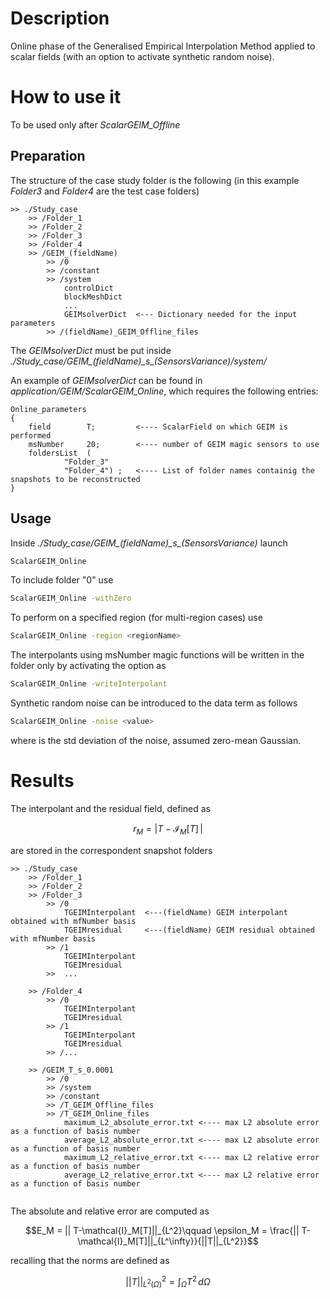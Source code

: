 # Description 

Online phase of the Generalised Empirical Interpolation Method applied to scalar fields (with an option to activate synthetic random noise).

# How to use it

To be used only after *ScalarGEIM_Offline*

## Preparation

The structure of the case study folder is the following (in this example *Folder3* and *Folder4* are the test case folders)

```
>> ./Study_case
	>> /Folder_1  			
	>> /Folder_2
	>> /Folder_3  			
	>> /Folder_4		
	>> /GEIM_(fieldName)
		>> /0		
		>> /constant       		
		>> /system
			controlDict
			blockMeshDict
			...
			GEIMsolverDict  <--- Dictionary needed for the input parameters	
		>> /(fieldName)_GEIM_Offline_files
```

The *GEIMsolverDict* must be put inside *./Study_case/GEIM_(fieldName)_s\_(SensorsVariance)/system/*

An example of *GEIMsolverDict* can be found in *application/GEIM/ScalarGEIM_Online*, which requires the following entries:
```
Online_parameters
{
	field        T;			<---- ScalarField on which GEIM is performed 
	msNumber     20;		<---- number of GEIM magic sensors to use
	foldersList  ( 
			"Folder_3"
			"Folder_4") ;	<---- List of folder names containig the snapshots to be reconstructed
}
```

## Usage

Inside *./Study_case/GEIM_(fieldName)_s\_(SensorsVariance)* launch 
```bash
ScalarGEIM_Online
```
To include folder "0" use 
```bash
ScalarGEIM_Online -withZero
```
To perform on a specified region (for multi-region cases) use 
```bash
ScalarGEIM_Online -region <regionName>
```
The interpolants using msNumber magic functions will be written in the folder only by activating the option as 
```bash
ScalarGEIM_Online -writeInterpolant
```
Synthetic random noise can be introduced to the data term as follows
```bash
ScalarGEIM_Online -noise <value>
```
where <value> is the std deviation of the noise, assumed zero-mean Gaussian.

# Results

The interpolant and the residual field, defined as 
```math
r_M = \left| T-\mathcal{I}_M[T]\,\right|
````
are stored in the correspondent snapshot folders

```
>> ./Study_case
	>> /Folder_1  		  		
	>> /Folder_2
	>> /Folder_3
		>> /0
			TGEIMInterpolant  <---(fieldName) GEIM interpolant obtained with mfNumber basis
			TGEIMresidual     <---(fieldName) GEIM residual obtained with mfNumber basis
		>> /1	
			TGEIMInterpolant
			TGEIMresidual
		>>  ...			
				
	>> /Folder_4
		>> /0
			TGEIMInterpolant
			TGEIMresidual
		>> /1	
			TGEIMInterpolant
			TGEIMresidual
		>> /...		
			
	>> /GEIM_T_s_0.0001		
		>> /0		        				
		>> /system			
		>> /constant
		>> /T_GEIM_Offline_files
		>> /T_GEIM_Online_files
			maximum_L2_absolute_error.txt <---- max L2 absolute error as a function of basis number
			average_L2_absolute_error.txt <---- max L2 absolute error as a function of basis number
			maximum_L2_relative_error.txt <---- max L2 relative error as a function of basis number
			average_L2_relative_error.txt <---- max L2 relative error as a function of basis number
					
```

The absolute and relative error are computed as
```math
E_M = || T-\mathcal{I}_M[T]||_{L^2}\qquad 
\epsilon_M = \frac{|| T-\mathcal{I}_M[T]||_{L^\infty}}{||T||_{L^2}}
```
recalling that the norms are defined as
```math
|| T ||_{L^2(\Omega)}^2 =\int_\Omega T^2\, d\Omega
``` 